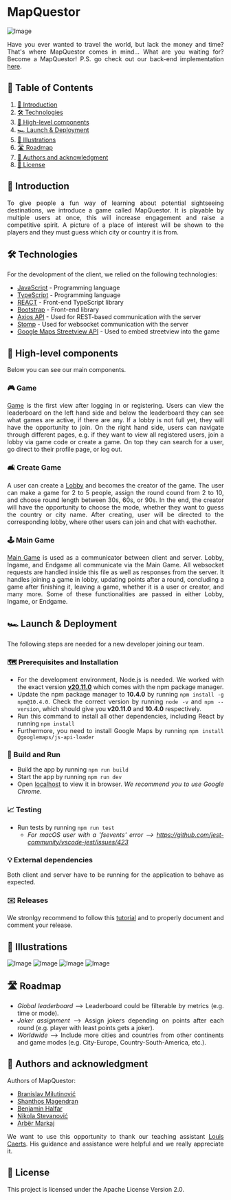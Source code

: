# MapQuestor
<div style="text-align: justify">

![Image](src/assets/LOGO1.png)

Have you ever wanted to travel the world, but lack the money and time? That's where MapQuestor comes in mind... What are you waiting for? Become a MapQuestor!
P.S. go check out our back-end implementation [here](https://github.com/sopra-fs24-group-40/mapquestor-server).

## 📜 Table of Contents

1. [👋 Introduction](#introduction)
2. [🛠️ Technologies](#technologies)
3. [🧭 High-level components](#highlevelcomponents)
4. [🏎️ Launch & Deployment](#launchanddeployment)
5. [🩻 Illustrations](#illustrations)
6. [🛣️ Roadmap](#roadmap)
7. [👔 Authors and acknowledgment](#authorsandacknowledgment)
8. [📝 License](#license)

<a id="introduction"></a>
## 👋 Introduction

To give people a fun way of learning about potential sightseeing destinations, we introduce a game called MapQuestor. It is playable by multiple users at once, this will increase engagement and raise a competitive spirit. A picture of a place of interest will be shown to the players and they must guess which city or country it is from.

<a id="technologies"></a>
## 🛠️ Technologies

For the devolopment of the client, we relied on the following technologies:

* [JavaScript]() - Programming language
* [TypeScript]() - Programming language
* [REACT](https://reactjs.org/) - Front-end TypeScript library
* [Bootstrap](https://getbootstrap.com/) - Front-end library
* [Axios API](https://axios-http.com/docs/api_intro) - Used for REST-based communication with the server
* [Stomp](https://stomp-js.github.io/stomp-websocket/) - Used for websocket communication with the server
* [Google Maps Streetview API](https://developers.google.com/maps/documentation/javascript/streetview?hl=de) - Used to embed streetview into the game

<a id="highlevelcomponents"></a>
## 🧭 High-level components

Below you can see our main components.

### 🎮 Game

[Game](https://github.com/sopra-fs24-group-40/mapquestor-client/blob/main/src/components/views/game/Game.tsx) is the first view after logging in or registering. Users can view the leaderboard on the left hand side and below the leaderboard they can see what games are active, if there are any. If a lobby is not full yet, they will have the opportunity to join. On the right hand side, users can navigate through different pages, e.g. if they want to view all registered users, join a lobby via game code or create a game. On top they can search for a user, go direct to their profile page, or log out.

### 🛋️ Create Game

A user can create a [Lobby](https://github.com/sopra-fs24-group-40/mapquestor-client/blob/main/src/components/views/game/CreateGame.jsx) and becomes the creator of the game. The user can make a game for 2 to 5 people, assign the round cound from 2 to 10, and choose round length between 30s, 60s, or 90s. In the end, the creator will have the opportunity to choose the mode, whether they want to guess the country or city name. After creating, user will be directed to the corresponding lobby, where other users can join and chat with eachother.

### 🕹️ Main Game

[Main Game](https://github.com/sopra-fs24-group-40/mapquestor-client/blob/main/src/components/views/game/gameparts/MainGame.jsx) is used as a communicator between client and server. Lobby, Ingame, and Endgame all communicate via the Main Game. All websocket requests are handled inside this file as well as responses from the server. It handles joining a game in lobby, updating points after a round, concluding a game after finishing it, leaving a game, whether it is a user or creator, and many more. Some of these functionalities are passed in either Lobby, Ingame, or Endgame.

<a id="launchanddeployment"></a>
## 🏎️ Launch & Deployment

The following steps are needed for a new developer joining our team.

### 🗺️ Prerequisites and Installation

- For the development environment, Node.js is needed. We worked with the exact version [**v20.11.0**](https://nodejs.org/download/release/v20.11.0/) which comes with the npm package manager.
- Update the npm package manager to **10.4.0** by running ```npm install -g npm@10.4.0```. Check the correct version by running ```node -v``` and ```npm --version```, which should give you **v20.11.0** and **10.4.0** respectively.
- Run this command to install all other dependencies, including React by running ```npm install```
- Furthermore, you need to install Google Maps by running ```npm install @googlemaps/js-api-loader```

### 🔨 Build and Run

- Build the app by running ```npm run build```
- Start the app by running ```npm run dev```
- Open [localhost](http://localhost:3000) to view it in browser. _We recommend you to use Google Chrome._

### 📈 Testing

- Run tests by running ```npm run test```
    - _For macOS user with a 'fsevents' error --> https://github.com/jest-community/vscode-jest/issues/423_

### 💡 External dependencies

Both client and server have to be running for the application to behave as expected.

### ✉️ Releases

We stronlgy recommend to follow this [tutorial](https://docs.github.com/en/repositories/releasing-projects-on-github/managing-releases-in-a-repository) and to properly document and comment your release.

<a id="illustrations"></a>
## 🩻 Illustrations

![Image](src/assets/GAME.png)
![Image](src/assets/LOBBY.png)
![Image](src/assets/INGAME.png)
![Image](src/assets/EDNGAME.png)


<a id="roadmap"></a>
## 🛣️ Roadmap

- _Global leaderboard_ --> Leaderboard could be filterable by metrics (e.g. time or mode).
- _Joker assignment_ --> Assign jokers depending on points after each round (e.g. player with least points gets a joker).
- _Worldwide_ --> Include more cities and countries from other continents and game modes (e.g. City-Europe, Country-South-America, etc.).

<a id="authorsandacknowledgment"></a>
## 👔 Authors and acknowledgment

Authors of MapQuestor:

- [Branislav Milutinović](https://github.com/B-M)
- [Shanthos Magendran](https://github.com/LaughingF0x)
- [Benjamin Halfar](https://github.com/bhalf)
- [Nikola Stevanović](https://github.com/nik-stev)
- [Arbër Markaj](https://github.com/domeniku7)

We want to use this opportunity to thank our teaching assistant [Louis Caerts](https://github.com/LouisCaerts). His guidance and assistance were helpful and we really appreciate it.

<a id="license"></a>
## 📝 License

This project is licensed under the Apache License Version 2.0.

</div>